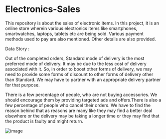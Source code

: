 # Electronics-Sales
This repository is about the sales of electronic items.
In this project, it is an online store wherein various electronics items like smartphones, smartwatches, laptops, tablets etc are being sold. Various payment methods used to pay are also mentioned. Other details are also provided.

Data Story :

Out of the completed orders, Standard mode of delivery is the most preferred mode of delivery. It may be due to the less cost of delivery associated with it. So, in order to boost other forms of delivery, we may need to provide some forms of discount to other forms of delivery other than Standard. We may have to partner with an appropriate delivery partner for that purpose.       

There is a few percentage of people, who are not buying accessories. We should encourage them by providing targeted ads and offers.There is also a few percentage of people who cancel their orders. We have to find the reason behind that as reasons are many like they may find a better deal elsewhere or the delivery may be taking a longer time or they may find that the product is faulty and might return.












![image](https://github.com/user-attachments/assets/b15e2e64-680c-4e93-8c4d-2e0c98bf6286)

